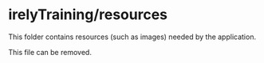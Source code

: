 # irelyTraining/resources

This folder contains resources (such as images) needed by the application. 

This file can be removed.
